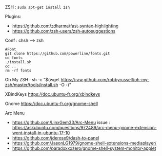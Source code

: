 ZSH : 
  ```sudo apt-get install zsh```

  Plugins:
  * https://github.com/zdharma/fast-syntax-highlighting
  * https://github.com/zsh-users/zsh-autosuggestions

  Conf : 
  chsh --> zsh

  ```
  #Font
  git clone https://github.com/powerline/fonts.git
  cd fonts
  ./install.sh
  cd ..
  rm -rf fonts
  ```

Oh My ZSH :
  sh -c "$(wget https://raw.github.com/robbyrussell/oh-my-zsh/master/tools/install.sh -O -)"

XBindKeys
https://doc.ubuntu-fr.org/xbindkeys

Gnome
https://doc.ubuntu-fr.org/gnome-shell

Arc Menu 
* https://github.com/LinxGem33/Arc-Menu
issue : https://askubuntu.com/questions/972489/arc-menu-gnome-extension-wont-install-in-ubuntu-17-10
* https://github.com/jderose9/dash-to-panel
* https://github.com/JasonLG1979/gnome-shell-extensions-mediaplayer/
* https://github.com/paradoxxxzero/gnome-shell-system-monitor-applet
 

